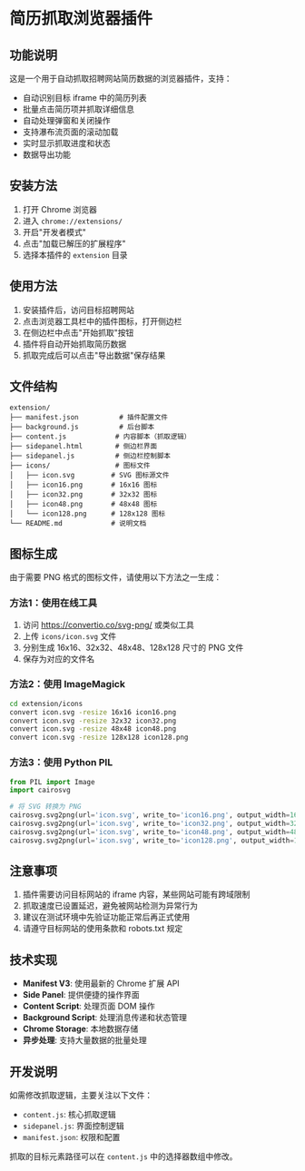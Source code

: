 # 简历抓取浏览器插件

## 功能说明

这是一个用于自动抓取招聘网站简历数据的浏览器插件，支持：

- 自动识别目标 iframe 中的简历列表
- 批量点击简历项并抓取详细信息
- 自动处理弹窗和关闭操作
- 支持瀑布流页面的滚动加载
- 实时显示抓取进度和状态
- 数据导出功能

## 安装方法

1. 打开 Chrome 浏览器
2. 进入 `chrome://extensions/`
3. 开启"开发者模式"
4. 点击"加载已解压的扩展程序"
5. 选择本插件的 `extension` 目录

## 使用方法

1. 安装插件后，访问目标招聘网站
2. 点击浏览器工具栏中的插件图标，打开侧边栏
3. 在侧边栏中点击"开始抓取"按钮
4. 插件将自动开始抓取简历数据
5. 抓取完成后可以点击"导出数据"保存结果

## 文件结构

```
extension/
├── manifest.json          # 插件配置文件
├── background.js          # 后台脚本
├── content.js            # 内容脚本（抓取逻辑）
├── sidepanel.html        # 侧边栏界面
├── sidepanel.js          # 侧边栏控制脚本
├── icons/                # 图标文件
│   ├── icon.svg         # SVG 图标源文件
│   ├── icon16.png       # 16x16 图标
│   ├── icon32.png       # 32x32 图标
│   ├── icon48.png       # 48x48 图标
│   └── icon128.png      # 128x128 图标
└── README.md            # 说明文档
```

## 图标生成

由于需要 PNG 格式的图标文件，请使用以下方法之一生成：

### 方法1：使用在线工具
1. 访问 https://convertio.co/svg-png/ 或类似工具
2. 上传 `icons/icon.svg` 文件
3. 分别生成 16x16、32x32、48x48、128x128 尺寸的 PNG 文件
4. 保存为对应的文件名

### 方法2：使用 ImageMagick
```bash
cd extension/icons
convert icon.svg -resize 16x16 icon16.png
convert icon.svg -resize 32x32 icon32.png
convert icon.svg -resize 48x48 icon48.png
convert icon.svg -resize 128x128 icon128.png
```

### 方法3：使用 Python PIL
```python
from PIL import Image
import cairosvg

# 将 SVG 转换为 PNG
cairosvg.svg2png(url='icon.svg', write_to='icon16.png', output_width=16, output_height=16)
cairosvg.svg2png(url='icon.svg', write_to='icon32.png', output_width=32, output_height=32)
cairosvg.svg2png(url='icon.svg', write_to='icon48.png', output_width=48, output_height=48)
cairosvg.svg2png(url='icon.svg', write_to='icon128.png', output_width=128, output_height=128)
```

## 注意事项

1. 插件需要访问目标网站的 iframe 内容，某些网站可能有跨域限制
2. 抓取速度已设置延迟，避免被网站检测为异常行为
3. 建议在测试环境中先验证功能正常后再正式使用
4. 请遵守目标网站的使用条款和 robots.txt 规定

## 技术实现

- **Manifest V3**: 使用最新的 Chrome 扩展 API
- **Side Panel**: 提供便捷的操作界面
- **Content Script**: 处理页面 DOM 操作
- **Background Script**: 处理消息传递和状态管理
- **Chrome Storage**: 本地数据存储
- **异步处理**: 支持大量数据的批量处理

## 开发说明

如需修改抓取逻辑，主要关注以下文件：
- `content.js`: 核心抓取逻辑
- `sidepanel.js`: 界面控制逻辑
- `manifest.json`: 权限和配置

抓取的目标元素路径可以在 `content.js` 中的选择器数组中修改。
